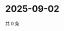# 2025-09-02

共 0 条

<!-- BEGIN ZHIHUQUESTIONS -->
<!-- 最后更新时间 Tue Sep 02 2025 06:10:22 GMT+0800 (China Standard Time) -->

<!-- END ZHIHUQUESTIONS -->
